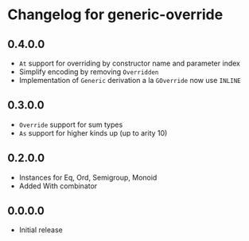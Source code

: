 # Changelog for generic-override

## 0.4.0.0

* `At` support for overriding by constructor name and parameter index
* Simplify encoding by removing `Overridden`
* Implementation of `Generic` derivation a la `GOverride` now use `INLINE`

## 0.3.0.0

* `Override` support for sum types
* `As` support for higher kinds up (up to arity 10)

## 0.2.0.0

* Instances for Eq, Ord, Semigroup, Monoid
* Added With combinator

## 0.0.0.0

* Initial release
